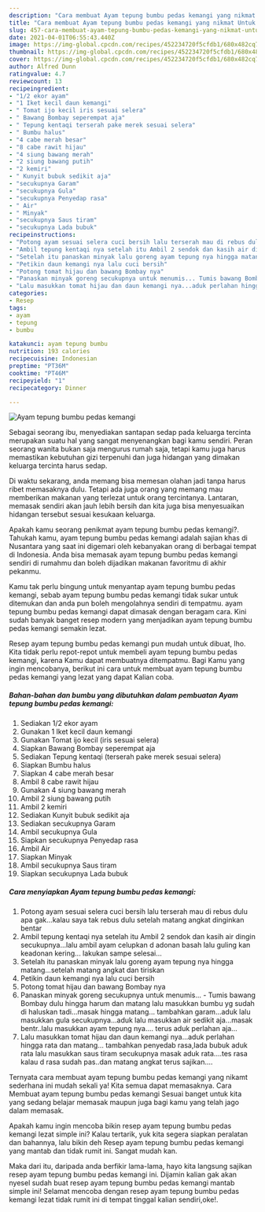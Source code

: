 ```yaml
---
description: "Cara membuat Ayam tepung bumbu pedas kemangi yang nikmat Untuk Jualan"
title: "Cara membuat Ayam tepung bumbu pedas kemangi yang nikmat Untuk Jualan"
slug: 457-cara-membuat-ayam-tepung-bumbu-pedas-kemangi-yang-nikmat-untuk-jualan
date: 2021-04-01T06:55:43.440Z
image: https://img-global.cpcdn.com/recipes/452234720f5cfdb1/680x482cq70/ayam-tepung-bumbu-pedas-kemangi-foto-resep-utama.jpg
thumbnail: https://img-global.cpcdn.com/recipes/452234720f5cfdb1/680x482cq70/ayam-tepung-bumbu-pedas-kemangi-foto-resep-utama.jpg
cover: https://img-global.cpcdn.com/recipes/452234720f5cfdb1/680x482cq70/ayam-tepung-bumbu-pedas-kemangi-foto-resep-utama.jpg
author: Alfred Dunn
ratingvalue: 4.7
reviewcount: 13
recipeingredient:
- "1/2 ekor ayam"
- "1 Iket kecil daun kemangi"
- " Tomat ijo kecil iris sesuai selera"
- " Bawang Bombay seperempat aja"
- " Tepung kentaqi terserah pake merek sesuai selera"
- " Bumbu halus"
- "4 cabe merah besar"
- "8 cabe rawit hijau"
- "4 siung bawang merah"
- "2 siung bawang putih"
- "2 kemiri"
- " Kunyit bubuk sedikit aja"
- "secukupnya Garam"
- "secukupnya Gula"
- "secukupnya Penyedap rasa"
- " Air"
- " Minyak"
- "secukupnya Saus tiram"
- "secukupnya Lada bubuk"
recipeinstructions:
- "Potong ayam sesuai selera cuci bersih lalu terserah mau di rebus dulu apa gak...kalau saya tak rebus dulu setelah matang angkat dinginkan bentar"
- "Ambil tepung kentaqi nya setelah itu Ambil 2 sendok dan kasih air dingin secukupnya...lalu ambil ayam celupkan d adonan basah lalu guling kan keadonan kering... lakukan sampe selesai..."
- "Setelah itu panaskan minyak lalu goreng ayam tepung nya hingga matang...setelah matang angkat dan tiriskan"
- "Petikin daun kemangi nya lalu cuci bersih"
- "Potong tomat hijau dan bawang Bombay nya"
- "Panaskan minyak goreng secukupnya untuk menumis... Tumis bawang Bombay dulu hingga harum dan matang lalu masukkan bumbu yg sudah di haluskan tadi...masak hingga matang... tambahkan garam...aduk lalu masukkan gula secukupnya...aduk lalu masukkan air sedikit aja...masak bentr..lalu masukkan ayam tepung nya.... terus aduk perlahan aja..."
- "Lalu masukkan tomat hijau dan daun kemangi nya...aduk perlahan hingga rata dan matang... tambahkan penyedab rasa,lada bubuk aduk rata lalu masukkan saus tiram secukupnya masak aduk rata....tes rasa kalau d rasa sudah pas..dan matang angkat terus sajikan...."
categories:
- Resep
tags:
- ayam
- tepung
- bumbu

katakunci: ayam tepung bumbu 
nutrition: 193 calories
recipecuisine: Indonesian
preptime: "PT36M"
cooktime: "PT46M"
recipeyield: "1"
recipecategory: Dinner

---
```



![Ayam tepung bumbu pedas kemangi](https://img-global.cpcdn.com/recipes/452234720f5cfdb1/680x482cq70/ayam-tepung-bumbu-pedas-kemangi-foto-resep-utama.jpg)

Sebagai seorang ibu, menyediakan santapan sedap pada keluarga tercinta merupakan suatu hal yang sangat menyenangkan bagi kamu sendiri. Peran seorang  wanita bukan saja mengurus rumah saja, tetapi kamu juga harus memastikan kebutuhan gizi terpenuhi dan juga hidangan yang dimakan keluarga tercinta harus sedap.

Di waktu  sekarang, anda memang bisa memesan olahan jadi tanpa harus ribet memasaknya dulu. Tetapi ada juga orang yang memang mau memberikan makanan yang terlezat untuk orang tercintanya. Lantaran, memasak sendiri akan jauh lebih bersih dan kita juga bisa menyesuaikan hidangan tersebut sesuai kesukaan keluarga. 



Apakah kamu seorang penikmat ayam tepung bumbu pedas kemangi?. Tahukah kamu, ayam tepung bumbu pedas kemangi adalah sajian khas di Nusantara yang saat ini digemari oleh kebanyakan orang di berbagai tempat di Indonesia. Anda bisa memasak ayam tepung bumbu pedas kemangi sendiri di rumahmu dan boleh dijadikan makanan favoritmu di akhir pekanmu.

Kamu tak perlu bingung untuk menyantap ayam tepung bumbu pedas kemangi, sebab ayam tepung bumbu pedas kemangi tidak sukar untuk ditemukan dan anda pun boleh mengolahnya sendiri di tempatmu. ayam tepung bumbu pedas kemangi dapat dimasak dengan beragam cara. Kini sudah banyak banget resep modern yang menjadikan ayam tepung bumbu pedas kemangi semakin lezat.

Resep ayam tepung bumbu pedas kemangi pun mudah untuk dibuat, lho. Kita tidak perlu repot-repot untuk membeli ayam tepung bumbu pedas kemangi, karena Kamu dapat membuatnya ditempatmu. Bagi Kamu yang ingin mencobanya, berikut ini cara untuk membuat ayam tepung bumbu pedas kemangi yang lezat yang dapat Kalian coba.

<!--inarticleads1-->

##### Bahan-bahan dan bumbu yang dibutuhkan dalam pembuatan Ayam tepung bumbu pedas kemangi:

1. Sediakan 1/2 ekor ayam
1. Gunakan 1 Iket kecil daun kemangi
1. Gunakan  Tomat ijo kecil (iris sesuai selera)
1. Siapkan  Bawang Bombay seperempat aja
1. Sediakan  Tepung kentaqi (terserah pake merek sesuai selera)
1. Siapkan  Bumbu halus
1. Siapkan 4 cabe merah besar
1. Ambil 8 cabe rawit hijau
1. Gunakan 4 siung bawang merah
1. Ambil 2 siung bawang putih
1. Ambil 2 kemiri
1. Sediakan  Kunyit bubuk sedikit aja
1. Sediakan secukupnya Garam
1. Ambil secukupnya Gula
1. Siapkan secukupnya Penyedap rasa
1. Ambil  Air
1. Siapkan  Minyak
1. Ambil secukupnya Saus tiram
1. Siapkan secukupnya Lada bubuk




<!--inarticleads2-->

##### Cara menyiapkan Ayam tepung bumbu pedas kemangi:

1. Potong ayam sesuai selera cuci bersih lalu terserah mau di rebus dulu apa gak...kalau saya tak rebus dulu setelah matang angkat dinginkan bentar
1. Ambil tepung kentaqi nya setelah itu Ambil 2 sendok dan kasih air dingin secukupnya...lalu ambil ayam celupkan d adonan basah lalu guling kan keadonan kering... lakukan sampe selesai...
1. Setelah itu panaskan minyak lalu goreng ayam tepung nya hingga matang...setelah matang angkat dan tiriskan
1. Petikin daun kemangi nya lalu cuci bersih
1. Potong tomat hijau dan bawang Bombay nya
1. Panaskan minyak goreng secukupnya untuk menumis... - Tumis bawang Bombay dulu hingga harum dan matang lalu masukkan bumbu yg sudah di haluskan tadi...masak hingga matang... tambahkan garam...aduk lalu masukkan gula secukupnya...aduk lalu masukkan air sedikit aja...masak bentr..lalu masukkan ayam tepung nya.... terus aduk perlahan aja...
1. Lalu masukkan tomat hijau dan daun kemangi nya...aduk perlahan hingga rata dan matang... tambahkan penyedab rasa,lada bubuk aduk rata lalu masukkan saus tiram secukupnya masak aduk rata....tes rasa kalau d rasa sudah pas..dan matang angkat terus sajikan....




Ternyata cara membuat ayam tepung bumbu pedas kemangi yang nikamt sederhana ini mudah sekali ya! Kita semua dapat memasaknya. Cara Membuat ayam tepung bumbu pedas kemangi Sesuai banget untuk kita yang sedang belajar memasak maupun juga bagi kamu yang telah jago dalam memasak.

Apakah kamu ingin mencoba bikin resep ayam tepung bumbu pedas kemangi lezat simple ini? Kalau tertarik, yuk kita segera siapkan peralatan dan bahannya, lalu bikin deh Resep ayam tepung bumbu pedas kemangi yang mantab dan tidak rumit ini. Sangat mudah kan. 

Maka dari itu, daripada anda berfikir lama-lama, hayo kita langsung sajikan resep ayam tepung bumbu pedas kemangi ini. Dijamin kalian gak akan nyesel sudah buat resep ayam tepung bumbu pedas kemangi mantab simple ini! Selamat mencoba dengan resep ayam tepung bumbu pedas kemangi lezat tidak rumit ini di tempat tinggal kalian sendiri,oke!.

